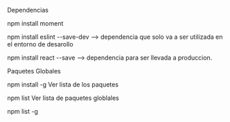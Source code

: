 Dependencias

npm install moment

npm install eslint --save-dev —> dependencia que solo va a ser utilizada en el entorno de desarollo

npm install react --save —> dependencia para ser llevada a produccion.

Paquetes Globales

npm install -g
Ver lista de los paquetes

npm list
Ver lista de paquetes globlales

npm list -g





